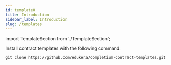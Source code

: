 ```yaml
---
id: template0
title: Introduction
sidebar_label: Introduction
slug: /templates
---
```

import TemplateSection from './TemplateSection';

Install contract templates with the following command:

```
git clone https://github.com/edukera/completium-contract-templates.git
```

<TemplateSection data="fungible"/>

<TemplateSection data="nft"/>

<TemplateSection data="defi"/>

<TemplateSection data="governance"/>

<TemplateSection data="payment"/>

<TemplateSection data="insurance"/>


